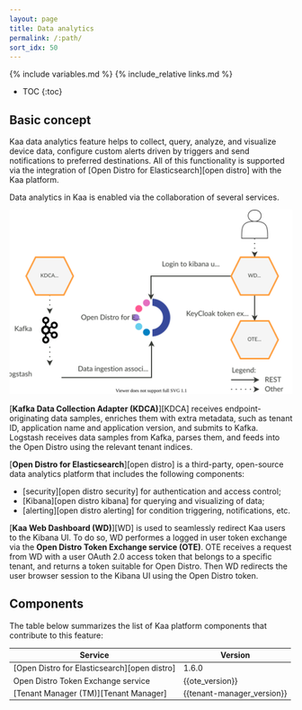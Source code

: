 ```yaml
---
layout: page
title: Data analytics
permalink: /:path/
sort_idx: 50
---
```


{% include variables.md %}
{% include_relative links.md %}

* TOC
{:toc}


## Basic concept

Kaa data analytics feature helps to collect, query, analyze, and visualize device data, configure custom alerts driven by triggers and send notifications to preferred destinations.
All of this functionality is supported via the integration of [Open Distro for Elasticsearch][open distro] with the Kaa platform.

Data analytics in Kaa is enabled via the collaboration of several services.

![data analytics](data-analytics.svg)

[**Kafka Data Collection Adapter (KDCA)**][KDCA] receives endpoint-originating data samples, enriches them with extra metadata, such as tenant ID, application name and application version, and submits to Kafka.
Logstash receives data samples from Kafka, parses them, and feeds into the Open Distro using the relevant tenant indices.

[**Open Distro for Elasticsearch**][open distro] is a third-party, open-source data analytics platform that includes the following components:

* [security][open distro security] for authentication and access control;
* [Kibana][open distro kibana] for querying and visualizing of data;
* [alerting][open distro alerting] for condition triggering, notifications, etc.

[**Kaa Web Dashboard (WD)**][WD] is used to seamlessly redirect Kaa users to the Kibana UI.
To do so, WD performes a logged in user token exchange via the **Open Distro Token Exchange service (OTE)**.
OTE receives a request from WD with a user OAuth 2.0 access token that belongs to a specific tenant, and returns a token suitable for Open Distro.
Then WD redirects the user browser session to the Kibana UI using the Open Distro token.


## Components

The table below summarizes the list of Kaa platform components that contribute to this feature:

| Service                                      | Version                    |
| -------------------------------------------- | -------------------------- |
| [Open Distro for Elasticsearch][open distro] | 1.6.0                      |
| Open Distro Token Exchange service           | {{ote_version}}            |
| [Tenant Manager (TM)][Tenant Manager]        | {{tenant-manager_version}} |
